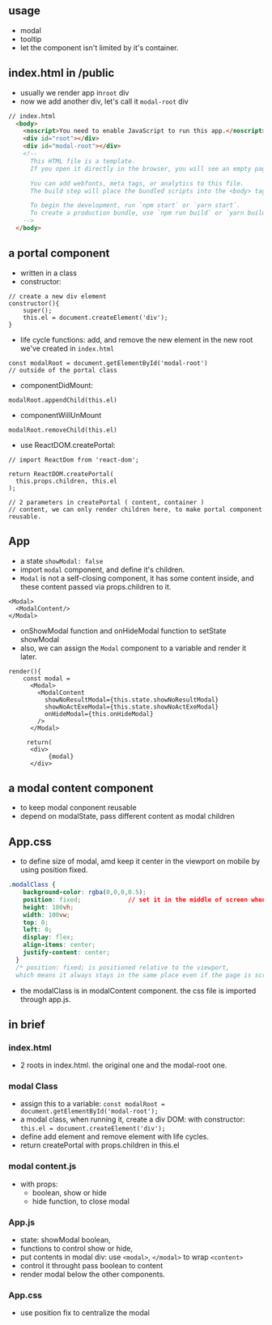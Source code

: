 ## usage
- modal
- tooltip
- let the component isn't limited by it's container.

## index.html in /public
- usually we render app in```root``` div
- now we add another div, let's call it ```modal-root``` div
```html
// index.html
  <body>
    <noscript>You need to enable JavaScript to run this app.</noscript>
    <div id="root"></div>
    <div id="modal-root"></div>
    <!--
      This HTML file is a template.
      If you open it directly in the browser, you will see an empty page.

      You can add webfonts, meta tags, or analytics to this file.
      The build step will place the bundled scripts into the <body> tag.

      To begin the development, run `npm start` or `yarn start`.
      To create a production bundle, use `npm run build` or `yarn build`.
    -->
  </body>
```
## a portal component
- written in a class
- constructor:
```
// create a new div element 
constructor(){
    super();
    this.el = document.createElement('div');
}
```
- life cycle functions: add, and remove the new element in the new root we've created in ```index.html```
```
const modalRoot = document.getElementById('modal-root')
// outside of the portal class
```
  - componentDidMount:
  ```
  modalRoot.appendChild(this.el)
  ```
  - componentWillUnMount
  ```
  modalRoot.removeChild(this.el)
  ```
- use ReactDOM.createPortal:
```
// import ReactDom from 'react-dom';

return ReactDOM.createPortal(
  this.props.children, this.el
);

// 2 parameters in createPortal ( content, container )
// content, we can only render children here, to make portal component reusable.
```

## App
- a state ```showModal: false```
- import ```modal``` component, and define it's children. 
- ```Modal``` is not a self-closing component, it has some content inside, and these content passed via props.children to it.
```
<Modal>
  <ModalContent/>
</Modal>
```
- onShowModal function and onHideModal function to setState showModal
- also, we can assign the ```Modal``` component to a variable and render it later.
```
render(){
    const modal = 
      <Modal>
        <ModalContent
          showNoResultModal={this.state.showNoResultModal}
          showNoActExeModal={this.state.showNoActExeModal}
          onHideModal={this.onHideModal}
        />
      </Modal>
     
     return( 
      <div>
           {modal}
      </div>  
```


## a modal content component
- to keep modal conponent reusable
- depend on modalState, pass different content as modal children


## App.css
- to define size of modal, amd keep it center in the viewport on mobile by using position fixed.
```css
.modalClass {
    background-color: rgba(0,0,0,0.5);
    position: fixed;             // set it in the middle of screen when scrolling
    height: 100vh;
    width: 100vw;
    top: 0;
    left: 0;
    display: flex;
    align-items: center;
    justify-content: center;
  }
  /* position: fixed; is positioned relative to the viewport, 
  which means it always stays in the same place even if the page is scrolled */
```
- the modalClass is in modalContent component. the css file is imported through app.js.


## in brief
### index.html
- 2 roots in index.html. the original one and the modal-root one.
### modal Class
- assign this to a variable: ```const modalRoot = document.getElementById('modal-root');```
- a modal class, when running it, create a div DOM: with constructor: ```this.el = document.createElement('div');```
- define add element and remove element with life cycles.
- return createPortal with props.children in this.el
### modal content.js
- with props:
  - boolean, show or hide
  - hide function, to close modal
### App.js
- state: showModal boolean, 
- functions to control show or hide, 
- put contents in modal div: use ```<modal>```, ```</modal>``` to wrap ```<content>```
- control it throught pass boolean to content
- render modal below the other components.
### App.css
- use position fix to centralize the modal












